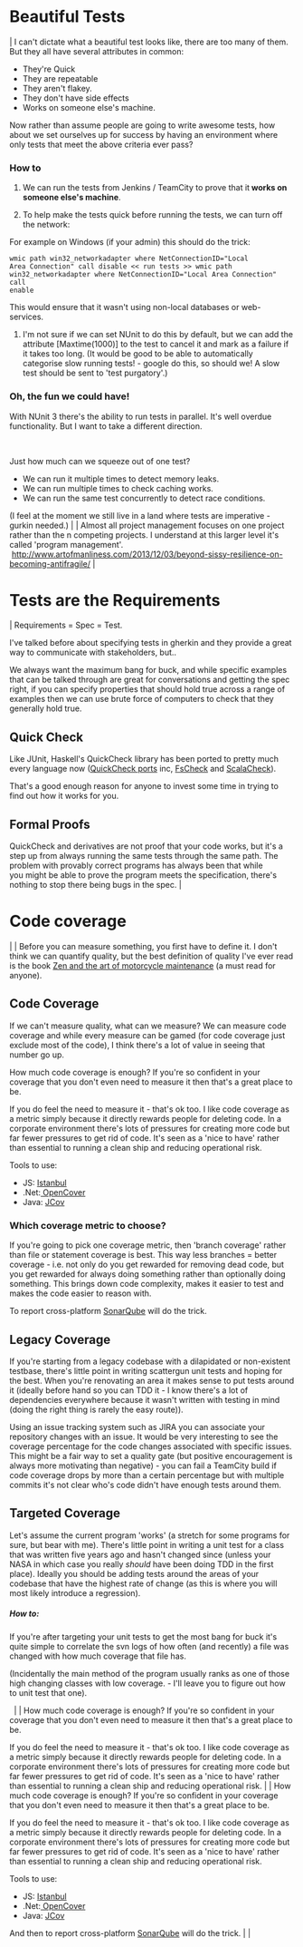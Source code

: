 # Beautiful Tests

| I can't dictate what&nbsp;a beautiful test looks like, there are too many of them. But they all have several attributes in common:

<ul>
    <li>They're Quick</li>
    <li>They are repeatable</li>
    <li>They aren't flakey.</li>
    <li>They don't have side effects&nbsp;</li>
    <li>Works on someone else's machine.</li>
</ul>

Now rather than assume people are going to write awesome tests, how about we set ourselves up for success by having an environment where only tests that meet the above criteria ever pass?

<h3>How to</h3>

<ol>
<li>We can run the tests from Jenkins / TeamCity to prove that it<strong> works on someone else's machine</strong>.</p></li>
<li><p>To help make the tests quick before running the tests, we can turn off the network:</p></li>
</ol>

<p>For example on Windows (if your admin) this should do the trick:

<code>wmic path win32_networkadapter where NetConnectionID="Local Area Connection" call disable &lt;&lt; run tests &gt;&gt;
wmic path win32_networkadapter where NetConnectionID="Local Area Connection" call enable</code>

This would ensure that it wasn't using non-local databases or web-services.

<ol>
<li>I'm not sure if we can set NUnit to do this by default, but we can add the attribute [<span class="typ">Maxtime</span><span class="pun">(1</span><span class="lit">000</span><span class="pun">)] to the test to cancel it and mark as a failure if it takes too long. (It would be good to be able to automatically categorise slow running tests! - google do this, so should we! A slow test should be sent to 'test purgatory'.)</span></li>
</ol>

<h3>Oh, the fun we could have!</h3>

With NUnit 3 there's the ability to run tests in parallel. It's well overdue functionality. But I want to take a different direction.

&nbsp;

Just how much can we squeeze out of one test?

<ul>
    <li>We can run it multiple times to detect memory leaks.</li>
    <li>We can run multiple times to check caching works.</li>
    <li>We can run the same test concurrently to detect race conditions.</li>
</ul>

(I feel at the moment we still live in a land where tests are imperative - gurkin needed.) |
| Almost all project management focuses on one project rather than the n competing projects. I understand at this larger level it's called 'program management'.
&nbsp;http://www.artofmanliness.com/2013/12/03/beyond-sissy-resilience-on-becoming-antifragile/                                                                                                                                                                                                                                                                                                                                                                                                                                                                                                                                                                                                     |



# Tests are the Requirements

                       
| Requirements = Spec = Test.

I've talked before about specifying tests in gherkin and they provide a great way to communicate with stakeholders, but..

<!--more-->

We always want the maximum bang for buck, and while specific examples that can be talked through are great for conversations and getting the spec right, if you can specify properties that should hold true across a range of examples then we can use brute force of computers to check that they generally hold true.

<h2>Quick Check</h2>

Like JUnit, Haskell's QuickCheck library has been ported to pretty much every language now (<a href="https://en.wikipedia.org/wiki/QuickCheck" target="_blank">QuickCheck ports</a> inc, <a href="https://github.com/fsharp/FsCheck" target="_blank">FsCheck</a> and <a href="https://www.scalacheck.org/" target="_blank">ScalaCheck</a>).

That's a good enough reason for anyone to invest some time in trying to find out how it works for you.

<h2>Formal Proofs</h2>

QuickCheck and derivatives are not proof that your code works, but it's a step up from always running the same tests through the same path. The problem with provably correct programs has always been that while you might be able to prove the program meets the specification, there's nothing to stop there being bugs in the spec. |




# Code coverage



</ol> |
| Before you can measure something, you first have to define it. I don't think we can quantify quality, but the best definition of quality I've ever read is the book <a href="http://www.amazon.co.uk/Zen-And-The-Motorcycle-Maintenance/dp/0099322617" target="_blank">Zen and the art of motorcycle maintenance</a> (a must read for anyone).

<h2>Code Coverage</h2>

If we can't measure quality, what can we measure? We can measure code coverage and while every measure can be gamed (for code coverage just exclude most of the code), I think there's a lot of value in seeing that number go up.

How much code coverage is enough? If you're so confident in your coverage that you don't even need to measure it then that's a great place to be.

If you do feel the need to measure it - that's ok too. I like code coverage as a metric simply because it directly rewards people for deleting code. In a corporate environment there's lots of pressures for creating more code but far fewer pressures to get rid of code. It's seen as a 'nice to have' rather than essential to running a clean ship and reducing operational risk.

Tools to use:

<ul>
    <li>JS: <a href="https://github.com/gotwarlost/istanbul" target="_blank">Istanbul</a></li>
    <li>.Net:<a href="https://github.com/OpenCover/opencover" target="_blank"> OpenCover</a></li>
    <li>Java: <a href="https://github.com/gotwarlost/istanbul" target="_blank">JCov</a></li>
</ul>

<h3>Which coverage metric to choose?</h3>

If you're going to pick one coverage metric, then 'branch coverage' rather than file or statement coverage is best. This way less branches = better coverage - i.e. not only do you get rewarded for removing dead code, but you get rewarded for always doing something rather than optionally doing something. This brings down code complexity, makes it easier to test and makes the code easier to reason with.

To report cross-platform <a href="http://www.sonarqube.org/" target="_blank">SonarQube</a> will do the trick.

<h2>Legacy Coverage</h2>

If you're starting from a legacy codebase with a dilapidated or non-existent testbase, there's little point in writing scattergun unit tests and hoping for the best. When you're renovating an area it makes sense to put tests around it (ideally before hand so you can TDD it - I know there's a lot of dependencies everywhere because it wasn't written with testing in mind (doing the right thing is rarely the easy route)).

Using an issue tracking system such as JIRA you can associate your repository changes with an issue. It would be very interesting to see the coverage percentage for the code changes associated with specific issues. This might be a fair way to set a quality gate (but positive encouragement is always more motivating than negative) - you can fail a TeamCity build if code coverage drops by more than a certain percentage but with multiple commits it's not clear who's code didn't have enough tests around them.

<h2>Targeted Coverage</h2>

Let's assume the current program 'works' (a stretch for some programs for sure, but bear with me). There's little point in writing a unit test for a class that was written five years ago and hasn't changed since (unless your NASA in which case you really <em>should</em> have been doing TDD in the first place). Ideally you should be adding tests around the areas of your codebase that have the highest rate of change (as this is where you will most likely introduce a regression).

<h5>How to:</h5>

If you're after targeting your unit tests to get the most bang for buck it's quite simple to correlate the svn logs of how often (and recently) a file was changed with how much coverage that file has.

(Incidentally the main method of the program usually ranks as one of those high changing classes with low coverage. - I'll leave you to figure out how to unit test that one).

&nbsp; |
| How much code coverage is enough? If you're so confident in your coverage that you don't even need to measure it then that's a great place to be.

If you do feel the need to measure it - that's ok too. I like code coverage as a metric simply because it directly rewards people for deleting code. In a corporate environment there's lots of pressures for creating more code but far fewer pressures to get rid of code. It's seen as a 'nice to have' rather than essential to running a clean ship and reducing operational risk.                                                                                                                                                                                                                                                                                                                                                                                                                                                                                                                       |
| How much code coverage is enough? If you're so confident in your coverage that you don't even need to measure it then that's a great place to be.

If you do feel the need to measure it - that's ok too. I like code coverage as a metric simply because it directly rewards people for deleting code. In a corporate environment there's lots of pressures for creating more code but far fewer pressures to get rid of code. It's seen as a 'nice to have' rather than essential to running a clean ship and reducing operational risk.

Tools to use:

<ul>
    <li>JS: <a href="https://github.com/gotwarlost/istanbul" target="_blank">Istanbul</a></li>
    <li>.Net:<a href="https://github.com/OpenCover/opencover" target="_blank"> OpenCover</a></li>
    <li>Java: <a href="https://github.com/gotwarlost/istanbul" target="_blank">JCov</a></li>
</ul>

And then to report cross-platform <a href="http://www.sonarqube.org/" target="_blank">SonarQube</a> will do the trick.                                                                      |
|                                                                                                                                                                                                                                                                                                                                                                                                                                                  